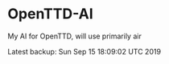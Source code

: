 # OpenTTD-AI
My AI for OpenTTD, will use primarily air

Latest backup: Sun Sep 15 18:09:02 UTC 2019
